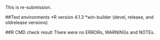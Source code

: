 This is re-submission.

##Test environments
*R version 4.1.3
*win-builder (devel, release, and oldrelease versions)

##R CMD check result
There were no ERRORs, WARNINGs and NOTEs.
